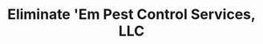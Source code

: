 ---
title: "Eliminate 'Em Pest Control Services, LLC"
url: /westborough/eliminate-em-pest-control-services-llc/
shop: pest control
---